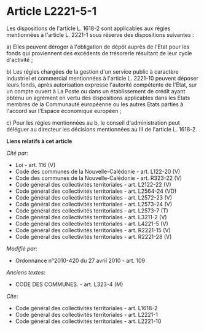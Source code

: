 # Article L2221-5-1

Les dispositions de l'article L. 1618-2 sont applicables aux régies mentionnées à l'article L. 2221-1 sous réserve des
dispositions suivantes : 

a) Elles peuvent déroger à l'obligation de dépôt auprès de l'Etat pour les fonds qui proviennent des excédents de trésorerie
résultant de leur cycle d'activité ; 

b) Les régies chargées de la gestion d'un service public à caractère industriel et commercial mentionnées à l'article L.
2221-10 peuvent déposer leurs fonds, après autorisation expresse l'autorité compétente de l'Etat, sur un compte ouvert à La
Poste ou dans un établissement de crédit ayant obtenu un agrément en vertu des dispositions applicables dans les Etats
membres de la Communauté européenne ou les autres Etats parties à l'accord sur l'Espace économique européen ; 

c) Pour les régies mentionnées au b, le conseil d'administration peut déléguer au directeur les décisions mentionnées au III
de l'article L. 1618-2.

**Liens relatifs à cet article**

_Cité par_:

  - Loi - art. 116 (V)
  - Code des communes de la Nouvelle-Calédonie - art. L122-20 (V)
  - Code des communes de la Nouvelle-Calédonie - art. R323-22 (V)
  - Code général des collectivités territoriales - art. L2122-22 (V)
  - Code général des collectivités territoriales - art. L2564-24 (VD)
  - Code général des collectivités territoriales - art. L2572-23 (V)
  - Code général des collectivités territoriales - art. L2573-24 (V)
  - Code général des collectivités territoriales - art. L2573-7 (T)
  - Code général des collectivités territoriales - art. L3211-2 (V)
  - Code général des collectivités territoriales - art. L4221-5 (V)
  - Code général des collectivités territoriales - art. R2221-15 (V)
  - Code général des collectivités territoriales - art. R2221-28 (V)

_Modifié par_:

  - Ordonnance n°2010-420  du 27 avril 2010 - art. 109

_Anciens textes_:

  - CODE DES COMMUNES. - art. L323-4 (M)

_Cite_:

  - Code général des collectivités territoriales - art. L1618-2
  - Code général des collectivités territoriales - art. L2221-1
  - Code général des collectivités territoriales - art. L2221-10

